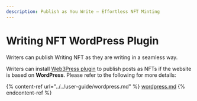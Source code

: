```yaml
---
description: Publish as You Write – Effortless NFT Minting
---
```


# Writing NFT WordPress Plugin

Writers can publish Writing NFT as they are writing in a seamless way.

Writers can install [Web3Press plugin](https://wordpress.org/plugins/likecoin/) to publish posts as NFTs if the website is based on **WordPress**. Please refer to the following for more details:

{% content-ref url="../../user-guide/wordpress.md" %}
[wordpress.md](../../user-guide/wordpress.md)
{% endcontent-ref %}
